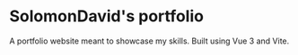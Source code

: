 # SolomonDavid's portfolio

A portfolio website meant to showcase my skills. 
Built using Vue 3 and Vite.

